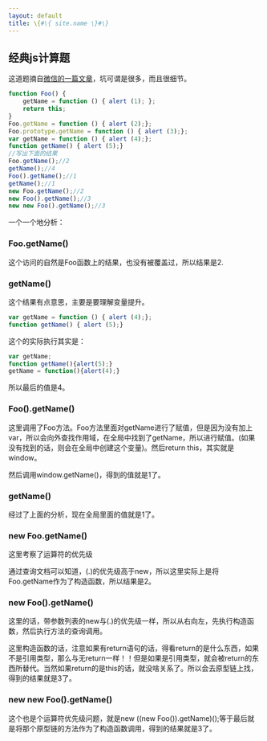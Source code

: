 ```yaml
---
layout: default
title: \{#\{ site.name \}#\}
---
```

## 经典js计算题
这道题摘自[微信的一篇文章](http://mp.weixin.qq.com/s?__biz=MzAxODE2MjM1MA==&mid=402252398&idx=1&sn=f163fcc3637f57cd53678e7dd3bea19e&scene=23&srcid=0229uS9TwUS3TYlRIguAgT9v#rd)，坑可谓是很多，而且很细节。

```javascript
function Foo() {
    getName = function () { alert (1); };
    return this;
}
Foo.getName = function () { alert (2);};
Foo.prototype.getName = function () { alert (3);};
var getName = function () { alert (4);};
function getName() { alert (5);}
//写出下面的结果
Foo.getName();//2
getName();//4
Foo().getName();//1
getName();//1
new Foo.getName();//2
new Foo().getName();//3
new new Foo().getName();//3
```

一个一个地分析：

### Foo.getName()
这个访问的自然是Foo函数上的结果，也没有被覆盖过，所以结果是2.

### getName()
这个结果有点意思，主要是要理解变量提升。

```javascript
var getName = function () { alert (4);};
function getName() { alert (5);}
```

这个的实际执行其实是：

```javascript
var getName;
function getName(){alert(5);}
getName = function(){alert(4);}
```

所以最后的值是4。

### Foo().getName()
这里调用了Foo方法。Foo方法里面对getName进行了赋值，但是因为没有加上var，所以会向外查找作用域，在全局中找到了getName，所以进行赋值。(如果没有找到的话，则会在全局中创建这个变量)。然后return this，其实就是window。

然后调用window.getName()，得到的值就是1了。

### getName()
经过了上面的分析，现在全局里面的值就是1了。

### new Foo.getName()
这里考察了运算符的优先级

通过查询文档可以知道，(.)的优先级高于new，所以这里实际上是将Foo.getName作为了构造函数，所以结果是2。

### new Foo().getName()
这里的话，带参数列表的new与(.)的优先级一样，所以从右向左，先执行构造函数，然后执行方法的查询调用。

这里构造函数的话，注意如果有return语句的话，得看return的是什么东西，如果不是引用类型，那么与无return一样！！但是如果是引用类型，就会被return的东西所替代。当然如果return的是this的话，就没啥关系了。所以会去原型链上找，得到的结果就是3了。

### new new Foo().getName()
这个也是个运算符优先级问题，就是new ((new Foo()).getName)();等于最后就是将那个原型链的方法作为了构造函数调用，得到的结果就是3了。
